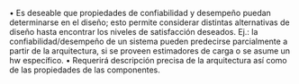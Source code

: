 • Es deseable que propiedades de confiabilidad y desempeño puedan determinarse
en el diseño; esto permite considerar distintas alternativas de diseño hasta encontrar los niveles de satisfacción deseados.
Ej.: la confiabilidad/desempeño de un sistema pueden predecirse parcialmente
a partir de la arquitectura, si se proveen estimadores de carga o se asume un hw
específico.
• Requerirá descripción precisa de la arquitectura así como de las propiedades de
las componentes.